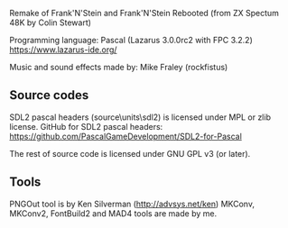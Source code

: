 Remake of Frank'N'Stein and Frank'N'Stein Rebooted
(from ZX Spectum 48K by Colin Stewart)

Programming language: Pascal (Lazarus 3.0.0rc2 with FPC 3.2.2)
https://www.lazarus-ide.org/

Music and sound effects made by: Mike Fraley (rockfistus)

Source codes
------------
SDL2 pascal headers (source\units\sdl2) is licensed under MPL or zlib license.
GitHub for SDL2 pascal headers: https://github.com/PascalGameDevelopment/SDL2-for-Pascal

The rest of source code is licensed under GNU GPL v3 (or later).

Tools
-----
PNGOut tool is by Ken Silverman (http://advsys.net/ken)
MKConv, MKConv2, FontBuild2 and MAD4 tools are made by me.

